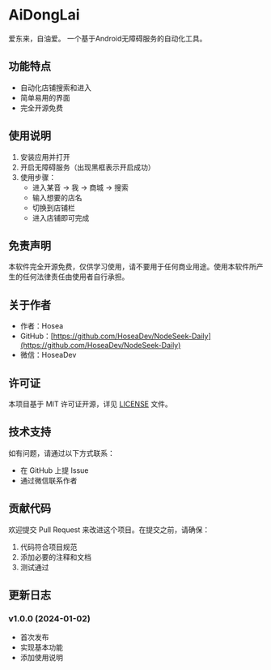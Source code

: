 # AiDongLai

爱东来，自油爱。
一个基于Android无障碍服务的自动化工具。

## 功能特点

- 自动化店铺搜索和进入
- 简单易用的界面
- 完全开源免费

## 使用说明

1. 安装应用并打开
2. 开启无障碍服务（出现黑框表示开启成功）
3. 使用步骤：
   - 进入某音 -> 我 -> 商城 -> 搜索
   - 输入想要的店名
   - 切换到店铺栏
   - 进入店铺即可完成

## 免责声明

本软件完全开源免费，仅供学习使用，请不要用于任何商业用途。使用本软件所产生的任何法律责任由使用者自行承担。

## 关于作者

- 作者：Hosea
- GitHub：[https://github.com/HoseaDev/NodeSeek-Daily](https://github.com/HoseaDev/NodeSeek-Daily)
- 微信：HoseaDev

## 许可证

本项目基于 MIT 许可证开源，详见 [LICENSE](LICENSE) 文件。

## 技术支持

如有问题，请通过以下方式联系：
- 在 GitHub 上提 Issue
- 通过微信联系作者

## 贡献代码

欢迎提交 Pull Request 来改进这个项目。在提交之前，请确保：
1. 代码符合项目规范
2. 添加必要的注释和文档
3. 测试通过

## 更新日志

### v1.0.0 (2024-01-02)
- 首次发布
- 实现基本功能
- 添加使用说明
